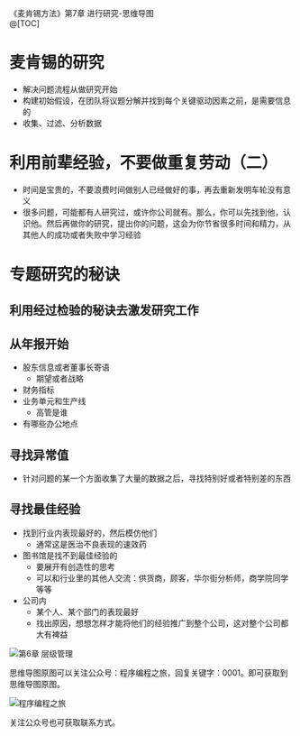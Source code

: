 《麦肯锡方法》第7章 进行研究-思维导图  
@[TOC]
 
# 麦肯锡的研究

- 解决问题流程从做研究开始
- 构建初始假设，在团队将议题分解并找到每个关键驱动因素之前，是需要信息的
- 收集、过滤、分析数据

# 利用前辈经验，不要做重复劳动（二）

- 时间是宝贵的，不要浪费时间做别人已经做好的事，再去重新发明车轮没有意义
- 很多问题，可能都有人研究过，或许你公司就有。那么，你可以先找到他，认识他。然后再做你的研究，提出你的问题，这会为你节省很多时间和精力，从其他人的成功或者失败中学习经验

# 专题研究的秘诀

## 利用经过检验的秘诀去激发研究工作

## 从年报开始

- 股东信息或者董事长寄语
  - 期望或者战略
- 财务指标
- 业务单元和生产线
  - 高管是谁
- 有哪些办公地点

## 寻找异常值
- 针对问题的某一个方面收集了大量的数据之后，寻找特别好或者特别差的东西

## 寻找最佳经验
- 找到行业内表现最好的，然后模仿他们
  - 通常这是医治不良表现的速效药
- 图书馆是找不到最佳经验的
  - 要展开有创造性的思考
  - 可以和行业里的其他人交流：供货商，顾客，华尔街分析师，商学院同学等等
- 公司内
  - 某个人、某个部门的表现最好
  - 找出原因，想想怎样才能将他们的经验推广到整个公司，这对整个公司都大有裨益  

![第6章 层级管理](http://blogimg.chenhaoxiang.cn/uPic/202110/11205029.png)  

思维导图原图可以关注公众号：程序编程之旅，回复关键字：0001。即可获取到思维导图原图。

![程序编程之旅](https://img-blog.csdnimg.cn/20210219101958874.png)

关注公众号也可获取联系方式。  


